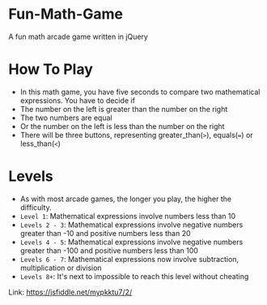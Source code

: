# Fun-Math-Game
A fun math arcade game written in jQuery

# How To Play
* In this math game, you have five seconds to compare two mathematical expressions. You have to decide if
* The number on the left is greater than the number on the right
* The two numbers are equal
* Or the number on the left is less than the number on the right
* There will be three buttons, representing greater_than(`>`), equals(`=`) or less_than(`<`)

# Levels
* As with most arcade games, the longer you play, the higher the difficulty.
* `Level 1`: Mathematical expressions involve numbers less than 10
* `Levels 2 - 3`: Mathematical expressions involve negative numbers greater than -10 and positive numbers less than 20
* `Levels 4 - 5`: Mathematical expressions involve negative numbers greater than -100 and positive numbers less than 100
* `Levels 6 - 7`: Mathematical expressions now involve subtraction, multiplication or division
* `Levels 8+`: It's next to impossible to reach this level without cheating

Link: https://jsfiddle.net/mypkktu7/2/
